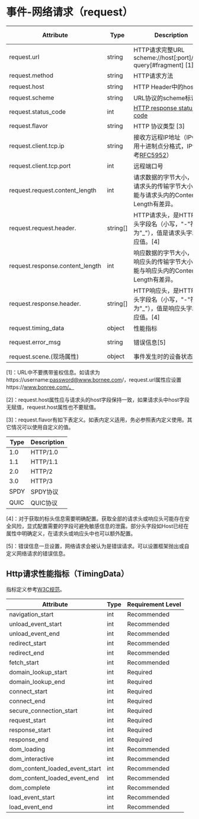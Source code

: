 
# 事件-网络请求（request）

| Attribute | Type | Description | Examples | Requirement Level |
| -- | -- | -- | -- | -- |
| request.url | string | HTTP请求完整URL<br>scheme://host[:port]/path?query[#fragment] [1] | https://www.bonree.com | Required |
| request.method | string | HTTP请求方法 | GET;POST | Required |
| request.host | string | HTTP Header中的host [2] | www.bonree.com | Recommended |
| request.scheme | string | URL协议的scheme标识 | http;https;tcp; | Recommended |
| request.status_code | int | [HTTP response status code](https://tools.ietf.org/html/rfc7231#section-6) | 200 | Conditionally Required |
| request.flavor | string | HTTP 协议类型 [3] | 1.1 | Recommended |
| request.client.tcp.ip | string | 接收方远程IP地址（IPv4使用十进制点分格式，IPv6参考[RFC5952](https://tools.ietf.org/html/rfc5952)） | 127.0.0.1 | Recommended |
| request.client.tcp.port | int | 远程端口号 | 80;8080;443 | Recommended |
| request.request.content_length | int | 请求数据的字节大小，包括请求头的传输字节大小，可能与请求头内的Content-Length有差异。 | 1024 | Recommended |
| request.request.header.<key> | string[] | HTTP请求头，<key>是HTTP请求头字段名（小写，"-"符替换为"_"），值是请求头字段对应值。[4] | http.request.header.content_type=["application/json"]; | Recommended |
| request.response.content_length | int | 响应数据的字节大小，包括响应头的传输字节大小，可能与响应头内的Content-Length有差异。 | 2048 | Recommended |
| request.response.header.<key> | string[] | HTTP响应头，<key>是HTTP响应头字段名（小写，"-"符替换为"_"），值是响应头字段对应值。[4] | http.response.header.content_type=["application/json"]; | Recommended |
| request.timing_data | object | 性能指标 | 详见[性能指标（TimingData）](#http请求性能指标timingdata)定义 | Required |
| request.error_msg | string | 错误信息[5] | The host name for a URL couldn’t be resolved. | Recommended |
| request.scene.(现场属性) | object | 事件发生时的设备状态信息 | 详见[现场属性](./event_sence.md) | Required |

[1]：URL中不要携带鉴权信息。如请求为https://username:password@www.bornee.com/，request.url属性应设置https://www.bonree.com/。

[2]：request.host属性应与请求头的host字段保持一致，如果请求头中host字段无赋值，request.host属性也不要赋值。

[3]：request.flavor有如下表定义。如表内定义适用，务必参照表内定义使用。其它情况可以使用自定义的值。

| Type | Description |
| -- | -- |
| 1.0 | HTTP/1.0 |
| 1.1 | HTTP/1.1 |
| 2.0 | HTTP/2 |
| 3.0 | HTTP/3 |
| SPDY | SPDY协议 |
| QUIC | QUIC协议 |

[4]：对于获取的标头信息需要明确配置。获取全部的请求头或响应头可能存在安全风险，显式配置需要的字段可避免敏感信息的泄露。部分头字段如Host已经在属性中明确定义，在请求头或响应头中也可以额外配置。

[5]：错误信息一旦设置，网络请求会被认为是错误请求。可以设置框架抛出或自定义网络请求的错误信息。

## Http请求性能指标（TimingData）

指标定义参考[W3C规范](https://www.w3.org/TR/navigation-timing/#performancetiming)。

| Attribute | Type | Requirement Level |
| -- | -- | -- |
| navigation_start | int | Recommended |
| unload_event_start | int | Recommended |
| unload_event_end | int | Recommended |
| redirect_start | int | Recommended |
| redirect_end | int | Recommended |
| fetch_start | int | Recommended |
| domain_lookup_start | int | Required |
| domain_lookup_end | int | Required |
| connect_start | int | Required |
| connect_end | int | Required |
| secure_connection_start | int | Required |
| request_start | int | Required |
| response_start | int | Required |
| response_end | int | Required |
| dom_loading | int | Recommended |
| dom_interactive | int | Recommended |
| dom_content_loaded_event_start | int | Recommended |
| dom_content_loaded_event_end | int | Recommended |
| dom_complete | int | Recommended |
| load_event_start | int | Recommended |
| load_event_end | int | Recommended |
